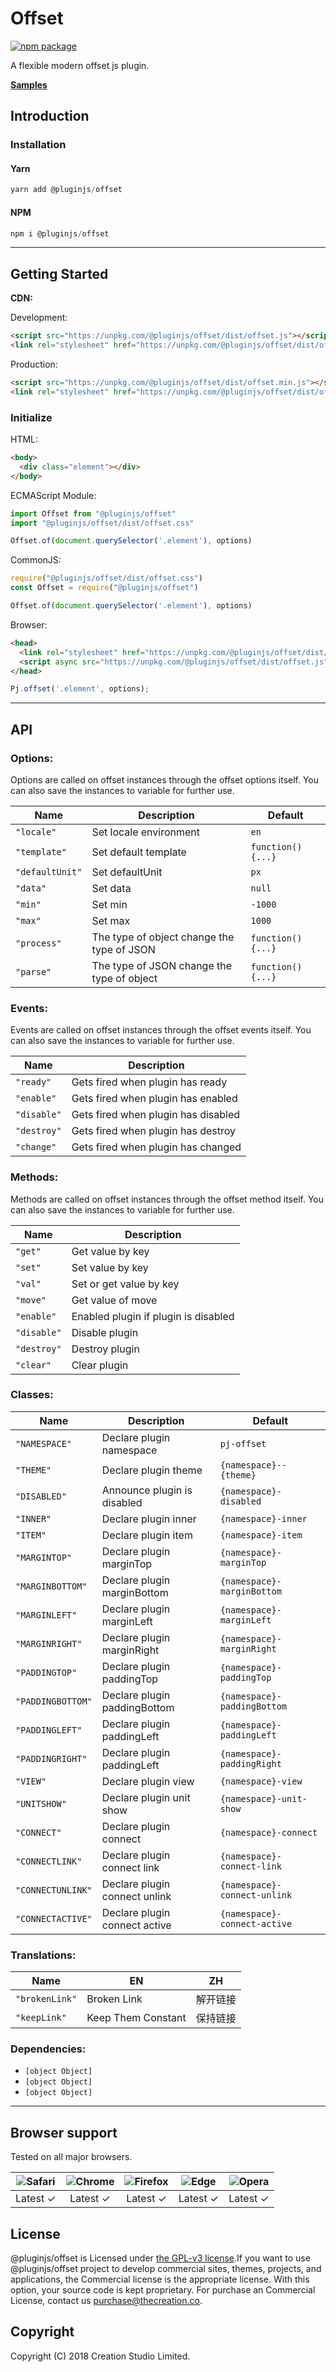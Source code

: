 # Offset
[![npm package](https://img.shields.io/npm/v/@pluginjs/offset.svg)](https://www.npmjs.com/package/@pluginjs/offset)

A flexible modern offset js plugin.

**[Samples](https://codesandbox.io/s/github/pluginjs/plugin.js/tree/master/modules/offset/samples)**

## Introduction
### Installation

#### Yarn
```javascript
yarn add @pluginjs/offset
```
#### NPM
```javascript
npm i @pluginjs/offset
```
---

## Getting Started

**CDN:**

Development:
```html
<script src="https://unpkg.com/@pluginjs/offset/dist/offset.js"></script>
<link rel="stylesheet" href="https://unpkg.com/@pluginjs/offset/dist/offset.css">
```
Production:
```html
<script src="https://unpkg.com/@pluginjs/offset/dist/offset.min.js"></script>
<link rel="stylesheet" href="https://unpkg.com/@pluginjs/offset/dist/offset.min.css">
```

### Initialize
HTML:
```html
<body>
  <div class="element"></div>
</body>
```
ECMAScript Module:
```javascript
import Offset from "@pluginjs/offset"
import "@pluginjs/offset/dist/offset.css"

Offset.of(document.querySelector('.element'), options)
```
CommonJS:
```javascript
require("@pluginjs/offset/dist/offset.css")
const Offset = require("@pluginjs/offset")

Offset.of(document.querySelector('.element'), options)
```
Browser:
```html
<head>
  <link rel="stylesheet" href="https://unpkg.com/@pluginjs/offset/dist/offset.css">
  <script async src="https://unpkg.com/@pluginjs/offset/dist/offset.js"></script>
</head>
```
```javascript
Pj.offset('.element', options);
```
---
## API

### Options:
Options are called on offset instances through the offset options itself.
You can also save the instances to variable for further use.

Name | Description | Default
-----|--------------|-----
`"locale"` | Set locale environment | `en`
`"template"` | Set default template | `function() {...}`
`"defaultUnit"` | Set defaultUnit | `px`
`"data"` | Set data | `null`
`"min"` | Set min | `-1000`
`"max"` | Set max | `1000`
`"process"` | The type of object change the type of JSON | `function() {...}`
`"parse"` | The type of JSON change the type of object | `function() {...}`

### Events:
Events are called on offset instances through the offset events itself.
You can also save the instances to variable for further use.

Name | Description
-----|-----
`"ready"` | Gets fired when plugin has ready
`"enable"` | Gets fired when plugin has enabled
`"disable"` | Gets fired when plugin has disabled
`"destroy"` | Gets fired when plugin has destroy
`"change"` | Gets fired when plugin has changed


### Methods:
Methods are called on offset instances through the offset method itself.
You can also save the instances to variable for further use.

Name | Description
-----|-----
`"get"` | Get value by key
`"set"` | Set value by key
`"val"` | Set or get value by key
`"move"` | Get value of move
`"enable"` | Enabled plugin if plugin is disabled
`"disable"` | Disable plugin
`"destroy"` | Destroy plugin
`"clear"` | Clear plugin


### Classes:
Name | Description | Default
-----|------|------
`"NAMESPACE"` | Declare plugin namespace | `pj-offset`
`"THEME"` | Declare plugin theme | `{namespace}--{theme}`
`"DISABLED"` | Announce plugin is disabled | `{namespace}-disabled`
`"INNER"` | Declare plugin inner | `{namespace}-inner`
`"ITEM"` | Declare plugin item | `{namespace}-item`
`"MARGINTOP"` | Declare plugin marginTop | `{namespace}-marginTop`
`"MARGINBOTTOM"` | Declare plugin marginBottom | `{namespace}-marginBottom`
`"MARGINLEFT"` | Declare plugin marginLeft | `{namespace}-marginLeft`
`"MARGINRIGHT"` | Declare plugin marginRight | `{namespace}-marginRight`
`"PADDINGTOP"` | Declare plugin paddingTop | `{namespace}-paddingTop`
`"PADDINGBOTTOM"` | Declare plugin paddingBottom | `{namespace}-paddingBottom`
`"PADDINGLEFT"` | Declare plugin paddingLeft | `{namespace}-paddingLeft`
`"PADDINGRIGHT"` | Declare plugin paddingLeft | `{namespace}-paddingRight`
`"VIEW"` | Declare plugin view | `{namespace}-view`
`"UNITSHOW"` | Declare plugin unit show | `{namespace}-unit-show`
`"CONNECT"` | Declare plugin connect | `{namespace}-connect`
`"CONNECTLINK"` | Declare plugin connect link | `{namespace}-connect-link`
`"CONNECTUNLINK"` | Declare plugin connect unlink | `{namespace}-connect-unlink`
`"CONNECTACTIVE"` | Declare plugin connect active | `{namespace}-connect-active`


### Translations:
Name | EN | ZH
-----|------|-------
`"brokenLink"` | Broken Link | 解开链接
`"keepLink"` | Keep Them Constant | 保持链接


### Dependencies:
- `[object Object]`
- `[object Object]`
- `[object Object]`

---

## Browser support

Tested on all major browsers.

| <img src="https://raw.githubusercontent.com/alrra/browser-logos/master/src/safari/safari_32x32.png" alt="Safari"> | <img src="https://raw.githubusercontent.com/alrra/browser-logos/master/src/chrome/chrome_32x32.png" alt="Chrome"> | <img src="https://raw.githubusercontent.com/alrra/browser-logos/master/src/firefox/firefox_32x32.png" alt="Firefox"> | <img src="https://raw.githubusercontent.com/alrra/browser-logos/master/src/edge/edge_32x32.png" alt="Edge"> | <img src="https://raw.githubusercontent.com/alrra/browser-logos/master/src/opera/opera_32x32.png" alt="Opera"> |
|:--:|:--:|:--:|:--:|:--:|
| Latest ✓ | Latest ✓ | Latest ✓ | Latest ✓ | Latest ✓ |

## License
@pluginjs/offset is Licensed under [the GPL-v3 license](LICENSE).If you want to use @pluginjs/offset project to develop commercial sites, themes, projects, and applications, the Commercial license is the appropriate license. With this option, your source code is kept proprietary. For purchase an Commercial License, contact us purchase@thecreation.co.

## Copyright
Copyright (C) 2018 Creation Studio Limited.